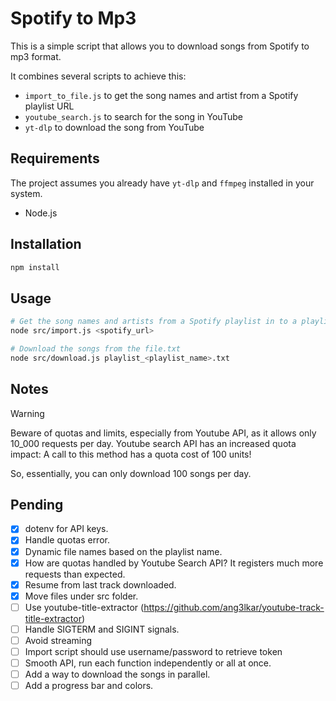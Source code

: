 # Spotify to Mp3

This is a simple script that allows you to download songs from Spotify to mp3 format.

It combines several scripts to achieve this:

- `import_to_file.js` to get the song names and artist from a Spotify playlist URL
- `youtube_search.js` to search for the song in YouTube
- `yt-dlp` to download the song from YouTube

## Requirements

The project assumes you already have `yt-dlp` and `ffmpeg` installed in your system.

- Node.js

## Installation

```bash
npm install
```

## Usage

```bash
# Get the song names and artists from a Spotify playlist in to a playlist_<playlist_name>.txt
node src/import.js <spotify_url>

# Download the songs from the file.txt
node src/download.js playlist_<playlist_name>.txt
```

## Notes

> [!WARNING]
> Beware of quotas and limits, especially from Youtube API, as it allows only 10_000 requests per day. Youtube search API has an increased quota impact: A call to this method has a quota cost of 100 units!
>
> So, essentially, you can only download 100 songs per day.


## Pending

- [x] dotenv for API keys.
- [x] Handle quotas error.
- [x] Dynamic file names based on the playlist name.
- [x] How are quotas handled by Youtube Search API? It registers much more requests than expected.
- [x] Resume from last track downloaded.
- [x] Move files under src folder.
- [ ] Use youtube-title-extractor (https://github.com/ang3lkar/youtube-track-title-extractor)
- [ ] Handle SIGTERM and SIGINT signals.
- [ ] Avoid streaming
- [ ] Import script should use username/password to retrieve token
- [ ] Smooth API, run each function independently or all at once.
- [ ] Add a way to download the songs in parallel.
- [ ] Add a progress bar and colors.
